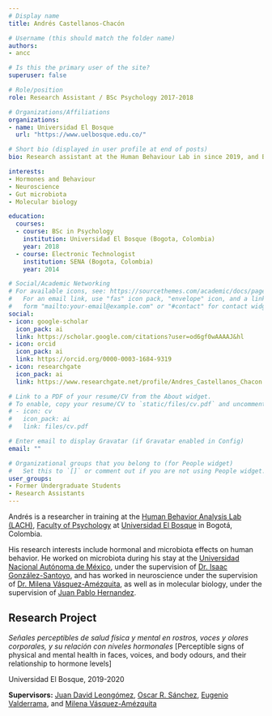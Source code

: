 ```yaml
---
# Display name
title: Andrés Castellanos-Chacón

# Username (this should match the folder name)
authors:
- ancc

# Is this the primary user of the site?
superuser: false

# Role/position
role: Research Assistant / BSc Psychology 2017-2018

# Organizations/Affiliations
organizations:
- name: Universidad El Bosque
  url: "https://www.uelbosque.edu.co/"

# Short bio (displayed in user profile at end of posts)
bio: Research assistant at the Human Behaviour Lab in since 2019, and BSc research project student between 2017 and 2018.

interests:
- Hormones and Behaviour
- Neuroscience
- Gut microbiota
- Molecular biology

education:
  courses:
  - course: BSc in Psychology
    institution: Universidad El Bosque (Bogota, Colombia)
    year: 2018
  - course: Electronic Technologist
    institution: SENA (Bogota, Colombia)
    year: 2014

# Social/Academic Networking
# For available icons, see: https://sourcethemes.com/academic/docs/page-builder/#icons
#   For an email link, use "fas" icon pack, "envelope" icon, and a link in the
#   form "mailto:your-email@example.com" or "#contact" for contact widget.
social:
- icon: google-scholar
  icon_pack: ai
  link: https://scholar.google.com/citations?user=od6gf0wAAAAJ&hl
- icon: orcid
  icon_pack: ai
  link: https://orcid.org/0000-0003-1684-9319
- icon: researchgate
  icon_pack: ai
  link: https://www.researchgate.net/profile/Andres_Castellanos_Chacon

# Link to a PDF of your resume/CV from the About widget.
# To enable, copy your resume/CV to `static/files/cv.pdf` and uncomment the lines below.
# - icon: cv
#   icon_pack: ai
#   link: files/cv.pdf

# Enter email to display Gravatar (if Gravatar enabled in Config)
email: ""

# Organizational groups that you belong to (for People widget)
#   Set this to `[]` or comment out if you are not using People widget.
user_groups:
- Former Undergraduate Students
- Research Assistants
---
```


Andrés is a researcher in training at the [Human Behavior Analysis Lab (LACH)](https://sites.google.com/unbosque.edu.co/lach-es/home), [Faculty of Psychology](https://www.unbosque.edu.co/psicologia) at [Universidad El Bosque](https://www.unbosque.edu.co/) in Bogotá, Colombia.

His research interests include hormonal and microbiota effects on human behavior. He worked on microbiota during his stay at the [Universidad Nacional Autónoma de México](https://www.unam.mx/), under the supervision of [Dr. Isaac González-Santoyo](/en/author/isaac-gonzalez-santoyo/), and has worked in neuroscience under the supervision of [Dr. Milena Vásquez-Amézquita](/en/author/milena-vasquez-amezquita/), as well as in molecular biology, under the supervision of [Juan Pablo Hernandez](https://scholar.google.es/citations?user=UjKjHNYAAAAJ&hl).

## **Research Project**  

*Señales perceptibles de salud física y mental en rostros, voces y olores corporales, y su relación con niveles hormonales* [Perceptible signs of physical and mental health in faces, voices, and body odours, and their relationship to hormone levels]

Universidad El Bosque, 2019-2020

**Supervisors:** [Juan David Leongómez](/en/#about), [Oscar R. Sánchez](/en/author/oscar-r.-sanchez/), [Eugenio Valderrama](/en/author/eugenio-valderrama/), and [Milena Vásquez-Amézquita](/en/author/milena-vasquez-amezquita/)
